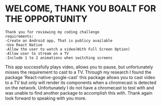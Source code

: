 # WELCOME, THANK YOU BOALT FOR THE OPPORTUNITY


```
Thank you for reviewing my coding challenge
requirements:
-Create an Android app, That is publicy available
-Use React Native
-Allow the user to watch a video(With Full Screen Option) 
-Allow user to stream on a TV
-Include 1 to 2 animations when switching screens
```

This app successfully plays video, allows you to pause, but unfortunately misses the requirement to cast to a TV. Through my research I found the package 'React-native-google-cast' this package allows you to cast video to a TV but only will render its components when a chromecast is detected on the network.  Unfortunately I do not have a chromecast to test with and was unable to find another package to accomplish this with.  Thank again look forward to speaking with you more.

